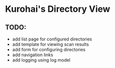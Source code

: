 # Kurohai's Directory View

## TODO:

- add list page for configured directories
- add template for viewing scan results
- add form for configuring directories
- add navigation links
- add logging using log model
